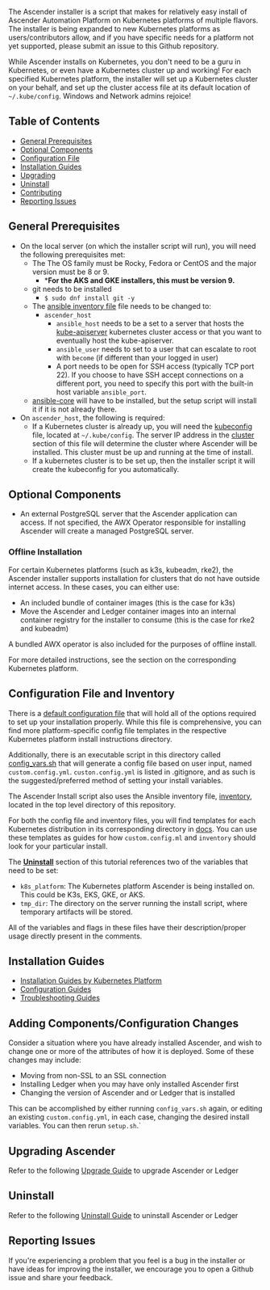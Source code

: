 The Ascender installer is a script that makes for relatively easy
install of Ascender Automation Platform on Kubernetes platforms of
multiple flavors. The installer is being expanded to new Kubernetes
platforms as users/contributors allow, and if you have specific needs
for a platform not yet supported, please submit an issue to this
Github repository.

While Ascender installs on Kubernetes, you don't need to be a guru in
Kubernetes, or even have a Kubernetes cluster up and working!  For
each specified Kubernetes platform, the installer will set up a
Kubernetes cluster on your behalf, and set up the cluster access file
at its default location of `~/.kube/config`.  Windows and Network
admins rejoice!

## Table of Contents

- [General Prerequisites](#general-prerequisites)
- [Optional Components](#optional-components)
- [Configuration File](#configuration-file)
- [Installation Guides](#installation-guides)
- [Upgrading](#upgrading-ascender)
- [Uninstall](#uninstall)
- [Contributing](#contributing)
- [Reporting Issues](#reporting-issues)

## General Prerequisites

- On the local server (on which the installer script will run), you
  will need the following prerequisites met:
  - The The OS family must be Rocky, Fedora or CentOS and the major version must be 8 or 9.
    - ***For the AKS and GKE installers, this must be version 9.**
  - git needs to be installed
    - `$ sudo dnf install git -y`
  - The [ansible inventory file](inventory) file needs to be changed
    to:
    - `ascender_host`
      - `ansible_host` needs to be a set to a server that hosts the [kube-apiserver](https://kubernetes.io/docs/reference/command-line-tools-reference/kube-apiserver/) kubernetes cluster access or that you want to eventually host the kube-apiserver.
      - `ansible_user` needs to set to a user that can escalate to
        root with `become` (if different than your logged in user)
      - A port needs to be open for SSH access (typically TCP port
        22). If you choose to have SSH accept connections on a
        different port, you need to specify this port with the
        built-in host variable `ansible_port`.
  - [ansible-core][] will have to be installed, but the setup script
    will install it if it is not already there.
- On `ascender_host`, the following is required:
  - If a Kubernetes cluster is already up, you will need the
    [kubeconfig][] file, located at `~/.kube/config`. The server IP
    address in the [cluster][] section of this file will determine the
    cluster where Ascender will be installed. This cluster must be up
    and running at the time of install.
  - If a kubernetes cluster is to be set up, then the installer script it will create the
    kubeconfig for you automatically.

[ansible-core]: https://github.com/ansible/ansible
[kubeconfig]: https://kubernetes.io/docs/concepts/configuration/organize-cluster-access-kubeconfig/
[cluster]: https://kubernetes.io/docs/concepts/configuration/organize-cluster-access-kubeconfig/#context

## Optional Components

- An external PostgreSQL server that the Ascender application can
  access. If not specified, the AWX Operator responsible for
  installing Ascender will create a managed PostgreSQL server.

### Offline Installation

For certain Kubernetes platforms (such as k3s, kubeadm, rke2), the Ascender installer supports installation for clusters that do not have outside internet access. In these cases, you can either use:
  - An included bundle of container images (this is the case for k3s)
  - Move the Ascender and Ledger container images into an internal container registry for the installer to consume (this is the case for rke2 and kubeadm)

A bundled AWX operator is also included for the purposes of offline install.

For more detailed instructions, see the section on the corresponding Kubernetes platform.

## Configuration File and Inventory

There is a [default configuration file](default.config.yml) that will
hold all of the options required to set up your installation
properly. While this file is comprehensive, you can find more
platform-specific config file templates in the respective Kubernetes
platform install instructions directory.

Additionally, there is an executable script in this directory called [config_vars.sh](./config_vars.sh) that will generate a config file based on user input, named `custom.config.yml`. `custon.config.yml` is listed in .gitignore, and as such is the suggested/preferred method of setting your install variables.

The Ascender Install script also uses the Ansible inventory file, [inventory](./inventory), located in the top level directory of this repository. 

For both the config file and inventory files, you will find templates for each Kubernetes distribution in its corresponding directory in [docs](./docs/). You can use these templates as guides for how `custom.config.ml` and `inventory` should look for your particular install.

The [**Uninstall**](#uninstall) section of this tutorial references
two of the variables that need to be set:

- `k8s_platform`: The Kubernetes platform Ascender is being installed
  on. This could be K3s, EKS, GKE, or AKS.
- `tmp_dir`: The directory on the server running the install script,
  where temporary artifacts will be stored.

All of the variables and flags in these files have their
description/proper usage directly present in the comments.

## Installation Guides

- [Installation Guides by Kubernetes Platform](docs/README.md)
- [Configuration Guides](docs/README.md)
- [Troubleshooting Guides](docs/README.md)

## Adding Components/Configuration Changes

Consider a situation where you have already installed Ascender, and wish to change one or more of the attributes of how it is deployed. Some of these changes may include:

- Moving from non-SSL to an SSL connection 
- Installing Ledger when you may have only installed Ascender first
- Changing the version of Ascender and or Ledger that is installed

This can be accomplished by either running `config_vars.sh` again, or editing an existing `custom.config.yml`, in each case, changing the desired install variables. You can then rerun `setup.sh`.`

## Upgrading Ascender

Refer to the following [Upgrade Guide](docs/configuration/upgrading.md) to upgrade Ascender or Ledger


## Uninstall

Refer to the following [Uninstall Guide](docs/configuration/uninstall.md) to uninstall Ascender or Ledger


## Reporting Issues

If you're experiencing a problem that you feel is a bug in the
installer or have ideas for improving the installer, we encourage you
to open a Github issue and share your feedback.
